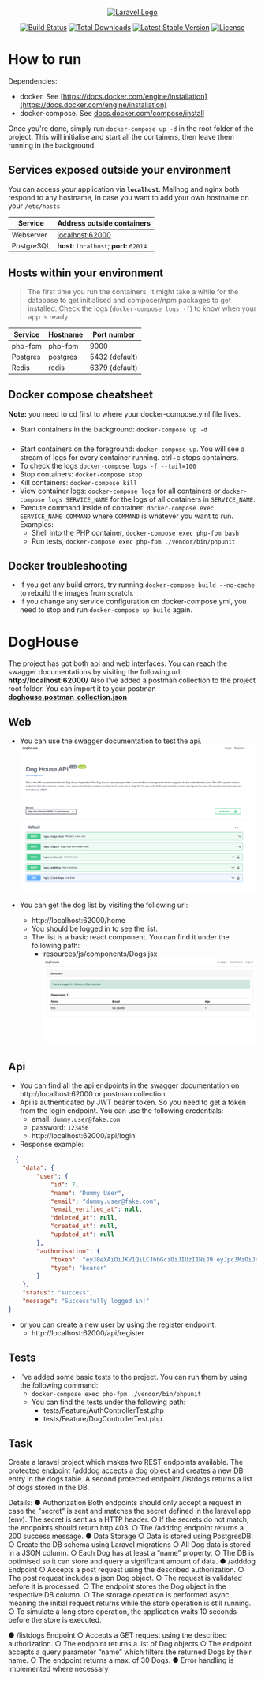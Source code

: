 <p align="center"><a href="https://laravel.com" target="_blank"><img src="https://raw.githubusercontent.com/laravel/art/master/logo-lockup/5%20SVG/2%20CMYK/1%20Full%20Color/laravel-logolockup-cmyk-red.svg" width="400" alt="Laravel Logo"></a></p>

<p align="center">
<a href="https://github.com/laravel/framework/actions"><img src="https://github.com/laravel/framework/workflows/tests/badge.svg" alt="Build Status"></a>
<a href="https://packagist.org/packages/laravel/framework"><img src="https://img.shields.io/packagist/dt/laravel/framework" alt="Total Downloads"></a>
<a href="https://packagist.org/packages/laravel/framework"><img src="https://img.shields.io/packagist/v/laravel/framework" alt="Latest Stable Version"></a>
<a href="https://packagist.org/packages/laravel/framework"><img src="https://img.shields.io/packagist/l/laravel/framework" alt="License"></a>
</p>

# How to run #

Dependencies:

* docker. See [https://docs.docker.com/engine/installation](https://docs.docker.com/engine/installation)
* docker-compose. See [docs.docker.com/compose/install](https://docs.docker.com/compose/install/)

Once you're done, simply run `docker-compose up -d` in the root folder of the project. This will initialise and start
all the
containers, then leave them running in the background.

## Services exposed outside your environment ##

You can access your application via **`localhost`**. Mailhog and nginx both respond to any hostname, in case you want to
add your own hostname on your `/etc/hosts`

 Service    | Address outside containers                
------------|-------------------------------------------
 Webserver  | [localhost:62000](http://localhost:62000) 
 PostgreSQL | **host:** `localhost`; **port:** `62014`  

## Hosts within your environment ##
> The first time you run the containers, it might take a while for the database to get initialised and composer/npm packages to get installed. Check the logs (`docker-compose logs -f`) to know when your app is ready.

 Service  | Hostname | Port number    
----------|----------|----------------
 php-fpm  | php-fpm  | 9000           
 Postgres | postgres | 5432 (default) 
 Redis    | redis    | 6379 (default) 

## Docker compose cheatsheet ##

**Note:** you need to cd first to where your docker-compose.yml file lives.

* Start containers in the background: `docker-compose up -d`
### 
* Start containers on the foreground: `docker-compose up`. You will see a stream of logs for every container running.
  ctrl+c stops containers.
* To check the logs `docker-compose logs -f --tail=100`
* Stop containers: `docker-compose stop`
* Kill containers: `docker-compose kill`
* View container logs: `docker-compose logs` for all containers or `docker-compose logs SERVICE_NAME` for the logs of
  all containers in `SERVICE_NAME`.
* Execute command inside of container: `docker-compose exec SERVICE_NAME COMMAND` where `COMMAND` is whatever you want
  to run. Examples:
    * Shell into the PHP container, `docker-compose exec php-fpm bash`
    * Run tests, `docker-compose exec php-fpm ./vendor/bin/phpunit`

## Docker troubleshooting ##

* If you get any build errors, try running `docker-compose build --no-cache` to rebuild the images from scratch.
* If you change any service configuration on docker-compose.yml, you need to stop and run `docker-compose up build`
  again.

# DogHouse #

The project has got both api and web interfaces. You can reach the swagger documentations by visiting the following url:
**http://localhost:62000/** Also I've added a postman collection to the project root folder. You can import it to your
postman
**[doghouse.postman_collection.json](doghouse.postman_collection.json)**

## Web ##

* You can use the swagger documentation to test the api.
  ![img.png](img.png)

* You can get the dog list by visiting the following url:
    * http://localhost:62000/home
    * You should be logged in to see the list.
    * The list is a basic react component. You can find it under the following path:
        * resources/js/components/Dogs.jsx
          ![img_1.png](img_1.png)

## Api ##
* You can find all the api endpoints in the swagger documentation on http://localhost:62000 or postman collection.
* Api is authenticated by JWT bearer token. So you need to get a token from the login endpoint. You can use the
  following credentials:
    * email: `dummy.user@fake.com`
    * password: `123456`
    * http://localhost:62000/api/login
* Response example:
```json
  {
    "data": {
        "user": {
            "id": 7,
            "name": "Dummy User",
            "email": "dummy.user@fake.com",
            "email_verified_at": null,
            "deleted_at": null,
            "created_at": null,
            "updated_at": null
        },
        "authorisation": {
            "token": "eyJ0eXAiOiJKV1QiLCJhbGciOiJIUzI1NiJ9.eyJpc3MiOiJodHRwOi8vbG9jYWxob3N0OjYyMDAwL2FwaS9sb2dpbiIsImlhdCI6MTY5MDAzOTI5NywiZXhwIjoxNjkwMDQyODk3LCJuYmYiOjE2OTAwMzkyOTcsImp0aSI6IkEwSlZSYUlNaTFWcUhZYUIiLCJzdWIiOiI3IiwicHJ2IjoiMjNiZDVjODk0OWY2MDBhZGIzOWU3MDFjNDAwODcyZGI3YTU5NzZmNyJ9.51H9nK3i-o5vxUaR3lBiQuU2hOiqd8BWc2KCemF6-tA",
            "type": "bearer"
        }
    },
    "status": "success",
    "message": "Successfully logged in!"
}
```


* or you can create a new user by using the register endpoint.
    * http://localhost:62000/api/register

## Tests ##

* I've added some basic tests to the project. You can run them by using the following command:
    * `docker-compose exec php-fpm ./vendor/bin/phpunit`
    * You can find the tests under the following path:
        * tests/Feature/AuthControllerTest.php
        * tests/Feature/DogControllerTest.php

 ## Task ##
Create a laravel project which makes two REST endpoints available. The protected endpoint
/adddog accepts a dog object and creates a new DB entry in the dogs table. A second
protected endpoint /listdogs returns a list of dogs stored in the DB.

Details:
● Authorization
Both endpoints should only accept a request in case the &quot;secret&quot; is sent and matches
the secret defined in the laravel app (env). The secret is sent as a HTTP header.
○ If the secrets do not match, the endpoints should return http 403.
○ The /adddog endpoint returns a 200 success message.
● Data Storage
○ Data is stored using PostgresDB.
○ Create the DB schema using Laravel migrations
○ All Dog data is stored in a JSON column.
○ Each Dog has at least a “name” property.
○ The DB is optimised so it can store and query a significant amount of data.
● /adddog Endpoint
○ Accepts a post request using the described authorization.
○ The post request includes a json Dog object.
○ The request is validated before it is processed.
○ The endpoint stores the Dog object in the respective DB column.
○ The storage operation is performed async, meaning the initial request returns
while the store operation is still running.
○ To simulate a long store operation, the application waits 10 seconds before
the store is executed.

● /listdogs Endpoint
○ Accepts a GET request using the described authorization.
○ The endpoint returns a list of Dog objects
○ The endpoint accepts a query parameter “name” which filters the returned
Dogs by their name.
○ The endpoint returns a max. of 30 Dogs.
● Error handling is implemented where necessary
